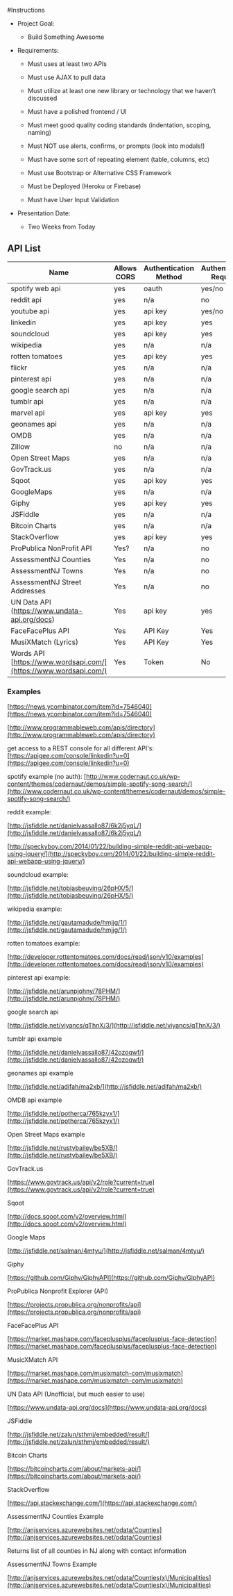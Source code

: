 #Instructions
    
  * Project Goal: 
  
      * Build Something Awesome
  
  * Requirements: 
  
      * Must uses at least two APIs
  
      * Must use AJAX to pull data
   
      * Must utilize at least one new library or technology that we haven’t discussed
   
      * Must have a polished frontend / UI 
   
      * Must meet good quality coding standards (indentation, scoping, naming)
   
      * Must NOT use alerts, confirms, or prompts (look into modals!)
   
      * Must have some sort of repeating element (table, columns, etc)
   
      * Must use Bootstrap or Alternative CSS Framework
   
      * Must be Deployed (Heroku or Firebase)
   
      * Must have User Input Validation 
  
  * Presentation Date:
  
      * Two Weeks from Today
      
## API List
      
| **Name** | **Allows CORS** | **Authentication Method** | **Authentication Required** |
| --- | --- | --- | --- |
| spotify web api | yes | oauth | yes/no |
| reddit api | yes | n/a | no |
| youtube api | yes | api key | yes/no |
| linkedin | yes | api key | yes |
| soundcloud | yes | api key | yes |
| wikipedia | yes | n/a | n/a |
| rotten tomatoes | yes | api key | yes |
| flickr | yes | n/a | n/a |
| pinterest api | yes | n/a | n/a |
| google search api | yes | n/a | n/a |
| tumblr api | yes | n/a | n/a |
| marvel api | yes | api key | yes |
| geonames api | yes | n/a | n/a |
| OMDB | yes | n/a | n/a |
| Zillow | no | n/a | n/a |
| Open Street Maps | yes | n/a | n/a |
| GovTrack.us | yes | n/a | n/a |
| Sqoot | yes | api key | yes |
| GoogleMaps | yes | n/a | n/a |
| Giphy | yes | api key | yes |
| JSFiddle | yes | n/a | n/a |
| Bitcoin Charts | yes | n/a | n/a |
| StackOverflow | yes | api key | yes |
| ProPublica NonProfit API | Yes? | n/a | no |
| AssessmentNJ Counties | Yes | n/a | no |
| AssessmentNJ Towns | Yes | n/a | no |
| AssessmentNJ Street Addresses | Yes | n/a | no |
| UN Data API (https://www.undata-api.org/docs) | Yes | api key | yes |
| FaceFacePlus API | Yes | API Key | Yes |
| MusiXMatch (Lyrics) | Yes | API Key | Yes |
| Words API [https://www.wordsapi.com/](https://www.wordsapi.com/) | Yes | Token | No |
      
### Examples

[https://news.ycombinator.com/item?id=7546040](https://news.ycombinator.com/item?id=7546040)

[http://www.programmableweb.com/apis/directory](http://www.programmableweb.com/apis/directory)

get access to a REST console for all different API's: [https://apigee.com/console/linkedin?u=0](https://apigee.com/console/linkedin?u=0)

spotify example (no auth): [http://www.codernaut.co.uk/wp-content/themes/codernaut/demos/simple-spotify-song-search/](http://www.codernaut.co.uk/wp-content/themes/codernaut/demos/simple-spotify-song-search/)

reddit example:

[http://jsfiddle.net/danielvassallo87/6k2j5yqL/](http://jsfiddle.net/danielvassallo87/6k2j5yqL/)

[http://speckyboy.com/2014/01/22/building-simple-reddit-api-webapp-using-jquery/](http://speckyboy.com/2014/01/22/building-simple-reddit-api-webapp-using-jquery/)

soundcloud example:

[http://jsfiddle.net/tobiasbeuving/26pHX/5/](http://jsfiddle.net/tobiasbeuving/26pHX/5/)

wikipedia example:

[http://jsfiddle.net/gautamadude/hmjjg/1/](http://jsfiddle.net/gautamadude/hmjjg/1/)

rotten tomatoes example:

[http://developer.rottentomatoes.com/docs/read/json/v10/examples](http://developer.rottentomatoes.com/docs/read/json/v10/examples)

pinterest api example:

[http://jsfiddle.net/arunpjohny/78PHM/](http://jsfiddle.net/arunpjohny/78PHM/)

google search api

[http://jsfiddle.net/viyancs/qThnX/3/](http://jsfiddle.net/viyancs/qThnX/3/)

tumblr api example

[http://jsfiddle.net/danielvassallo87/42ozoqwf/](http://jsfiddle.net/danielvassallo87/42ozoqwf/)

geonames api example

[http://jsfiddle.net/adifah/ma2xb/](http://jsfiddle.net/adifah/ma2xb/)

OMDB api example

[http://jsfiddle.net/potherca/765kzyx1/](http://jsfiddle.net/potherca/765kzyx1/)

Open Street Maps example

[http://jsfiddle.net/rustybailey/be5XB/](http://jsfiddle.net/rustybailey/be5XB/)

GovTrack.us

[https://www.govtrack.us/api/v2/role?current=true](https://www.govtrack.us/api/v2/role?current=true)

Sqoot

[http://docs.sqoot.com/v2/overview.html](http://docs.sqoot.com/v2/overview.html)

Google Maps

[http://jsfiddle.net/salman/4mtyu/](http://jsfiddle.net/salman/4mtyu/)

Giphy

[https://github.com/Giphy/GiphyAPI](https://github.com/Giphy/GiphyAPI)

ProPublica Nonprofit Explorer (API)

[https://projects.propublica.org/nonprofits/api](https://projects.propublica.org/nonprofits/api)

FaceFacePlus API

[https://market.mashape.com/faceplusplus/faceplusplus-face-detection](https://market.mashape.com/faceplusplus/faceplusplus-face-detection)

MusicXMatch API

[https://market.mashape.com/musixmatch-com/musixmatch](https://market.mashape.com/musixmatch-com/musixmatch)

UN Data API (Unofficial, but much easier to use)

[https://www.undata-api.org/docs](https://www.undata-api.org/docs)

JSFiddle

[http://jsfiddle.net/zalun/sthmj/embedded/result/](http://jsfiddle.net/zalun/sthmj/embedded/result/)

Bitcoin Charts

[https://bitcoincharts.com/about/markets-api/](https://bitcoincharts.com/about/markets-api/)

StackOverflow

[https://api.stackexchange.com/](https://api.stackexchange.com/)

AssessmentNJ Counties Example

[http://anjservices.azurewebsites.net/odata/Counties](http://anjservices.azurewebsites.net/odata/Counties)

Returns list of all counties in NJ along with contact information

AssessmentNJ Towns Example

[http://anjservices.azurewebsites.net/odata/Counties(x)/Municipalities](http://anjservices.azurewebsites.net/odata/Counties(x)/Municipalities)